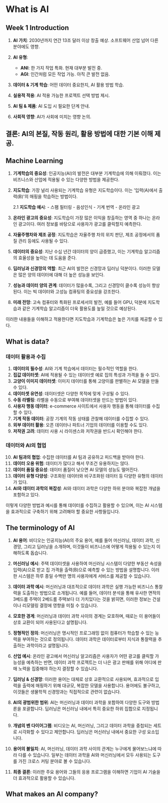# What is AI
## Week 1 Introduction
1. **AI 가치**: 2030년까지 연간 13조 달러 이상 창출 예상. 소프트웨어 산업 넘어 다른 분야에도 영향.

2. **AI 유형**: 
    - **ANI**: 한 가지 작업 특화. 현재 대부분 발전 중.
    - **AGI**: 인간처럼 모든 작업 가능. 아직 큰 발전 없음.

3. **데이터 & 기계 학습**: 어떤 데이터 중요한지, AI 활용 방법 학습.

4. **실용적 적용**: AI 적용 가능한 프로젝트 선택 방법 제시.

5. **AI 팀 & 제품**: AI 도입 시 필요한 단계 안내.

6. **사회적 영향**: AI가 사회에 미치는 영향 논의.

결론: AI의 본질, 작동 원리, 활용 방법에 대한 기본 이해 제공.
---
## Machine Learning
1. **기계학습의 중요성**: 인공지능(AI)의 발전은 대부분 기계학습에 의해 이뤄졌다. 이는 비즈니스와 산업에 적용될 수 있는 다양한 방법을 제공한다.

2. **지도학습**: 가장 널리 사용되는 기계학습 유형은 지도학습이다. 이는 '입력(A)에서 출력(B)'의 매핑을 학습하는 방법이다.

    2.1 **지도학습 예시**: 
        - 스팸 필터링
        - 음성인식
        - 기계 번역
        - 온라인 광고
  
3. **온라인 광고의 중요성**: 지도학습이 가장 많은 이익을 창출하는 영역 중 하나는 온라인 광고이다. 여러 정보를 바탕으로 사용자가 광고를 클릭할지 예측한다.

4. **자율주행차와 제조 공정**: 지도학습은 자율주행 차의 위치 판단, 제조 공정에서의 품질 관리 등에도 사용될 수 있다.

5. **데이터의 중요성**: 지난 수십 년간 데이터의 양이 급증했고, 이는 기계학습 알고리즘의 효율성을 높이는 데 도움을 준다.

6. **딥러닝과 신경망의 역할**: 최근 AI의 발전은 신경망과 딥러닝 덕분이다. 이러한 모델은 많은 양의 데이터에 대해 더 높은 성능을 보인다.

7. **성능과 데이터 양의 관계**: 데이터가 많을수록, 그리고 신경망이 클수록 성능이 향상된다. 이는 빅 데이터와 고성능 컴퓨팅의 중요성을 강조한다.

8. **미래 전망**: 고속 컴퓨터와 특화된 프로세서의 발전, 예를 들어 GPU, 덕분에 지도학습과 같은 기계학습 알고리즘이 더욱 활용도를 높일 것으로 예상된다. 

이러한 내용들을 이해하고 적용한다면 지도학습과 기계학습은 높은 가치를 제공할 수 있다.

## What is data?
### 데이터 활용과 수집
1. **데이터의 필수성**: AI와 기계 학습에서 데이터는 필수적인 역할을 한다.
2. **집값 데이터셋**: AI에 적용될 수 있는 데이터셋 예로 집의 특성과 가격을 들 수 있다.
3. **고양이 이미지 데이터셋**: 이미지 데이터를 통해 고양이를 판별하는 AI 모델을 만들 수 있다.
4. **데이터셋 유연성**: 데이터셋은 다양한 목적에 맞게 구성될 수 있다.
5. **수동 라벨링**: 라벨을 수동으로 부여해 데이터셋을 만드는 방법이 있다.
6. **사용자 행동 데이터**: e-commerce 사이트에서 사용자 행동을 통해 데이터를 수집할 수 있다.
7. **기계 작동 데이터**: 공장 기계의 작동 상태를 관찰해 데이터를 수집할 수 있다.
8. **외부 데이터 활용**: 오픈 데이터나 파트너 기업의 데이터를 이용할 수도 있다.
9. **저작권 고려**: 데이터 사용 시 라이센스와 저작권을 반드시 확인해야 한다.

### 데이터와 AI의 협업
10. **AI 팀과의 협업**: 수집한 데이터를 AI 팀과 공유하고 피드백을 받아야 한다.
11. **데이터 오용 위험**: 데이터가 많다고 해서 무조건 유용하지는 않다.
12. **데이터 품질 중요성**: 데이터 품질이 낮으면 AI 모델의 성능도 떨어진다.
13. **데이터 유형 다양성**: 구조화된 데이터와 비구조화된 데이터 등 다양한 유형의 데이터가 있다.
14. **AI와 데이터 과학의 복잡성**: AI와 데이터 과학은 다양한 하위 분야와 복잡한 개념을 포함하고 있다.

이렇게 다양한 방법과 예시를 통해 데이터를 수집하고 활용할 수 있으며, 이는 AI 시스템을 효과적으로 구축하기 위해 고려해야 할 중요한 사항들입니다.

## The terminology of AI
1. **AI 용어**: 비디오는 인공지능(AI)의 주요 용어, 예를 들어 머신러닝, 데이터 과학, 신경망, 그리고 딥러닝을 소개하며, 이것들이 비즈니스에 어떻게 적용될 수 있는지 이해하도록 돕습니다.

2. **머신러닝 예시**: 주택 데이터셋을 사용하여 머신러닝 시스템이 다양한 부동산 속성을 입력(A)으로 받고 집 가격을 출력(B)으로 예측할 수 있는 방법을 설명합니다. 이러한 시스템은 하루 종일 수백만 명의 사용자에게 서비스를 제공할 수 있습니다.

3. **데이터 과학 예시**: 머신러닝과 대조적으로 데이터 과학은 실행 가능한 비즈니스 통찰력을 도출하는 방법으로 소개됩니다. 예를 들어, 데이터 분석을 통해 유사한 면적의 3베드룸 주택이 2베드룸 주택보다 더 가치있다는 것을 밝히면, 이러한 정보는 건설이나 리모델링 결정에 영향을 미칠 수 있습니다.

4. **모호한 경계**: 머신러닝과 데이터 과학 사이의 경계는 모호하며, 때로는 이 용어들이 상호 교환이 되어 사용된다고 설명됩니다.

5. **정형적인 정의**: 머신러닝은 명시적인 프로그래밍 없이 컴퓨터가 학습할 수 있는 능력을 부여하는 것으로 정의됩니다. 데이터 과학은 데이터로부터 지식과 통찰력을 추출하는 과학이라고 설명됩니다.

6. **산업 예시**: 온라인 광고에서 머신러닝 알고리즘은 사용자가 어떤 광고를 클릭할 가능성을 예측하는 반면, 데이터 과학 프로젝트는 더 나은 광고 판매를 위해 어디에 판매 노력을 집중해야 하는지 결정할 수 있습니다.

7. **딥러닝 & 신경망**: 이러한 용어는 대체로 상호 교환적으로 사용되며, 효과적으로 입력을 출력에 매핑하기 위해 대규모, 복잡한 모델을 사용합니다. 용어에도 불구하고, 이것들은 생물학적 신경망과는 직접적으로 관련이 없습니다.

8. **AI의 광범위한 범위**: AI는 머신러닝과 데이터 과학을 포함하여 다양한 도구와 방법론을 포괄합니다. 딥러닝은 머신러닝 내에서 특히 중요한 하위 집합으로 지정됩니다.

9. **개념의 벤 다이어그램**: 비디오는 AI, 머신러닝, 그리고 데이터 과학을 중첩되는 세트로 시각화할 수 있다고 제안합니다. 딥러닝은 머신러닝 내에서 중요한 구성 요소입니다.

10. **용어의 불일치**: AI, 머신러닝, 데이터 과학 사이의 관계는 누구에게 물어보느냐에 따라 다를 수 있습니다. 일부는 데이터 과학을 AI와 머신러닝에서 모두 사용되는 도구를 가진 크로스 커팅 분야로 볼 수 있습니다.

11. **최종 결론**: 이러한 주요 용어와 그들의 응용 프로그램을 이해하면 기업이 AI 기술을 더 효과적으로 활용할 수 있습니다.

## What makes an AI company?
